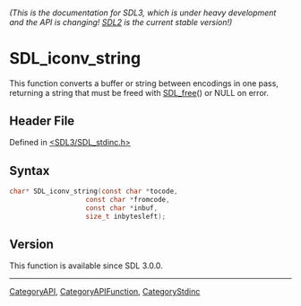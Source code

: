 ###### (This is the documentation for SDL3, which is under heavy development and the API is changing! [SDL2](https://wiki.libsdl.org/SDL2/) is the current stable version!)
# SDL_iconv_string

This function converts a buffer or string between encodings in one pass, returning a string that must be freed with [SDL_free](SDL_free)() or NULL on error.

## Header File

Defined in [<SDL3/SDL_stdinc.h>](https://github.com/libsdl-org/SDL/blob/main/include/SDL3/SDL_stdinc.h)

## Syntax

```c
char* SDL_iconv_string(const char *tocode,
                   const char *fromcode,
                   const char *inbuf,
                   size_t inbytesleft);
```

## Version

This function is available since SDL 3.0.0.

----
[CategoryAPI](CategoryAPI), [CategoryAPIFunction](CategoryAPIFunction), [CategoryStdinc](CategoryStdinc)

